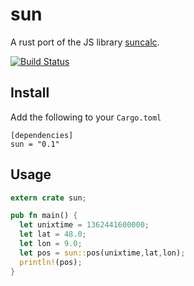 # sun

A rust port of the JS library [suncalc](https://github.com/mourner/suncalc/).

[![Build Status](https://travis-ci.org/flosse/rust-sun.svg?branch=master)](https://travis-ci.org/flosse/rust-sun)

## Install

Add the following to your `Cargo.toml`

    [dependencies]
    sun = "0.1"

## Usage

```rust
extern crate sun;

pub fn main() {
  let unixtime = 1362441600000;
  let lat = 48.0;
  let lon = 9.0;
  let pos = sun::pos(unixtime,lat,lon);
  println!(pos);
}
```
